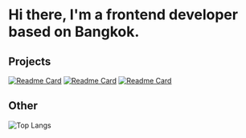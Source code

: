 # Hi there, I'm a frontend developer based on Bangkok.
## Projects
[![Readme Card](https://github-readme-stats.vercel.app/api/pin/?username=pufferbommy&repo=cat-maps)](https://github.com/pufferbommy/cat-maps)
[![Readme Card](https://github-readme-stats.vercel.app/api/pin/?username=pufferbommy&repo=covid19-quarantine-tracker)](https://github.com/pufferbommy/covid19-quarantine-tracker)
[![Readme Card](https://github-readme-stats.vercel.app/api/pin/?username=pufferbommy&repo=sanguine)](https://github.com/pufferbommy/sanguine)
## Other
![Top Langs](https://github-readme-stats.vercel.app/api/top-langs/?username=pufferbommy&layout=compact)
